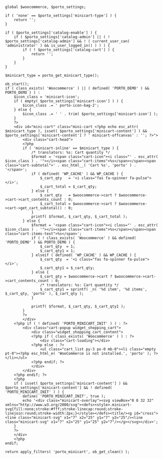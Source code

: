
	global $woocommerce, $porto_settings;

	if ( 'none' == $porto_settings['minicart-type'] ) {
		return '';
	}

	if ( $porto_settings['catalog-enable'] ) {
		if ( $porto_settings['catalog-admin'] || ( ! $porto_settings['catalog-admin'] && ! ( current_user_can( 'administrator' ) && is_user_logged_in() ) ) ) {
			if ( ! $porto_settings['catalog-cart'] ) {
				return '';
			}
		}
	}

	$minicart_type = porto_get_minicart_type();

	ob_start();
	if ( class_exists( 'Woocommerce' ) || ( defined( 'PORTO_DEMO' ) && PORTO_DEMO ) ) :
		$icon_class = 'minicart-icon';
		if ( empty( $porto_settings['minicart-icon'] ) ) {
			$icon_class .= ' porto-icon-bag-2';
		} else {
			$icon_class .= ' ' . trim( $porto_settings['minicart-icon'] );
		}
		?>
		<div id="mini-cart" class="mini-cart <?php echo esc_attr( $minicart_type ), isset( $porto_settings['minicart-content'] ) && $porto_settings['minicart-content'] ? ' minicart-offcanvas' : ''; ?>">
			<div class="cart-head">
			<?php
			if ( 'minicart-inline' == $minicart_type ) {
				/* translators: %s: Cart quantity */
				$format = '<span class="cart-icon"><i class="' . esc_attr( $icon_class ) . '"></i><span class="cart-items">%s</span></span><span class="cart-subtotal">' . esc_html__( 'Cart %s', 'porto' ) . '</span>';
				if ( defined( 'WP_CACHE' ) && WP_CACHE ) {
					$_cart_qty   = '<i class="fas fa-spinner fa-pulse"></i>';
					$_cart_total = $_cart_qty;
				} else {
					$_cart_qty   = $woocommerce->cart ? $woocommerce->cart->cart_contents_count : 0;
					$_cart_total = $woocommerce->cart ? $woocommerce->cart->get_cart_subtotal() : 0;
				}
				printf( $format, $_cart_qty, $_cart_total );
			} else {
				$format = '<span class="cart-icon"><i class="' . esc_attr( $icon_class ) . '"></i><span class="cart-items">%s</span></span><span class="cart-items-text">%s</span>';
				if ( ! class_exists( 'Woocommerce' ) && defined( 'PORTO_DEMO' ) && PORTO_DEMO ) {
					$_cart_qty  = 1;
					$_cart_qty1 = 1;
				} elseif ( defined( 'WP_CACHE' ) && WP_CACHE ) {
					$_cart_qty  = '<i class="fas fa-spinner fa-pulse"></i>';
					$_cart_qty1 = $_cart_qty;
				} else {
					$_cart_qty = $woocommerce->cart ? $woocommerce->cart->cart_contents_count : 0;
					/* translators: %s: Cart quantity */
					$_cart_qty1 = sprintf( _n( '%d item', '%d items', $_cart_qty, 'porto' ), $_cart_qty );
				}

				printf( $format, $_cart_qty, $_cart_qty1 );
			}
			?>
			</div>
		<?php if ( ! defined( 'PORTO_MINICART_INIT' ) ) : ?>
			<div class="cart-popup widget_shopping_cart">
				<div class="widget_shopping_cart_content">
				<?php if ( class_exists( 'Woocommerce' ) ) : ?>
					<div class="cart-loading"></div>
				<?php else : ?>
					<ul class="cart_list py-3 px-0 mb-0"><li class="empty pt-0"><?php esc_html_e( 'WooCommerce is not installed.', 'porto' ); ?></li></ul>
				<?php endif; ?>
				</div>
			</div>
		<?php endif; ?>
		<?php
		if ( isset( $porto_settings['minicart-content'] ) && $porto_settings['minicart-content'] && ! defined( 'PORTO_MINICART_INIT' ) ) {
			define( 'PORTO_MINICART_INIT', true );
			echo '<div class="minicart-overlay"><svg viewBox="0 0 32 32" xmlns="http://www.w3.org/2000/svg"><defs><style>.minicart-svg{fill:none;stroke:#fff;stroke-linecap:round;stroke-linejoin:round;stroke-width:2px;}</style></defs><title/><g id="cross"><line class="minicart-svg" x1="7" x2="25" y1="7" y2="25"/><line class="minicart-svg" x1="7" x2="25" y1="25" y2="7"/></g></svg></div>';
		}
		?>
		</div>
		<?php
	endif;

	return apply_filters( 'porto_minicart', ob_get_clean() );
